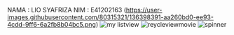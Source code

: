 NAMA : LIO SYAFRIZA
NIM  : E41202163
(https://user-images.githubusercontent.com/80315321/136398391-aa260bd0-ee93-4cdd-9ff6-6a2fb8b04bc5.png)
![my listview ](https://user-images.githubusercontent.com/80315321/136398399-7dcd6d20-fb74-424a-8096-a09a32fc13af.png)
![reycleviewmovie](https://user-images.githubusercontent.com/80315321/136398402-c1f68193-1677-4e66-9e5d-6eb86c06f017.png)
![spinner](https://user-images.githubusercontent.com/80315321/136398406-3de0ec83-9d0a-4d4f-803d-20e6b3e251c0.png)

